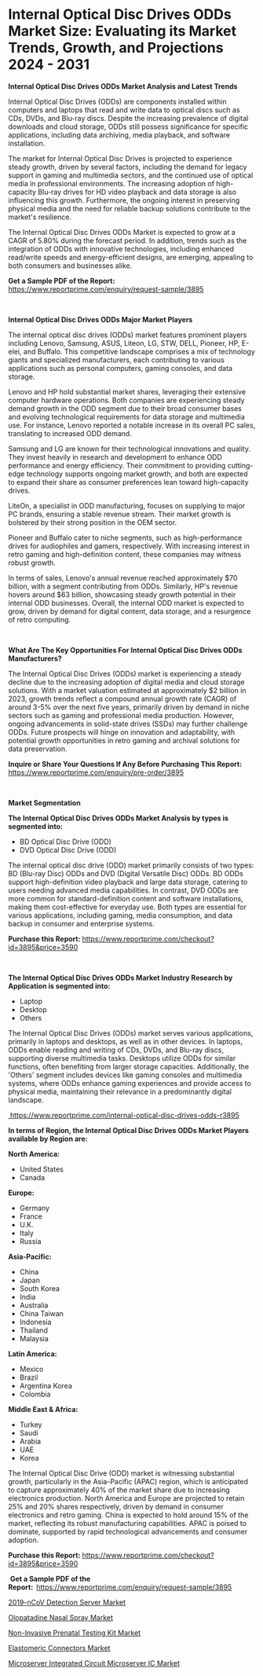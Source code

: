<p><h1>Internal Optical Disc Drives ODDs Market Size: Evaluating its Market Trends, Growth, and Projections 2024 - 2031</h1></p><p><strong>Internal Optical Disc Drives ODDs Market Analysis and Latest Trends</strong></p>
<p><p>Internal Optical Disc Drives (ODDs) are components installed within computers and laptops that read and write data to optical discs such as CDs, DVDs, and Blu-ray discs. Despite the increasing prevalence of digital downloads and cloud storage, ODDs still possess significance for specific applications, including data archiving, media playback, and software installation.</p><p>The market for Internal Optical Disc Drives is projected to experience steady growth, driven by several factors, including the demand for legacy support in gaming and multimedia sectors, and the continued use of optical media in professional environments. The increasing adoption of high-capacity Blu-ray drives for HD video playback and data storage is also influencing this growth. Furthermore, the ongoing interest in preserving physical media and the need for reliable backup solutions contribute to the market's resilience.</p><p>The Internal Optical Disc Drives ODDs Market is expected to grow at a CAGR of 5.80% during the forecast period. In addition, trends such as the integration of ODDs with innovative technologies, including enhanced read/write speeds and energy-efficient designs, are emerging, appealing to both consumers and businesses alike.</p></p>
<p><strong>Get a Sample PDF of the Report:&nbsp;</strong> <a href="https://www.reportprime.com/enquiry/request-sample/3895">https://www.reportprime.com/enquiry/request-sample/3895</a></p>
<p>&nbsp;</p>
<p><strong>Internal Optical Disc Drives ODDs Major Market Players</strong></p>
<p><p>The internal optical disc drives (ODDs) market features prominent players including Lenovo, Samsung, ASUS, Liteon, LG, STW, DELL, Pioneer, HP, E-elei, and Buffalo. This competitive landscape comprises a mix of technology giants and specialized manufacturers, each contributing to various applications such as personal computers, gaming consoles, and data storage.</p><p>Lenovo and HP hold substantial market shares, leveraging their extensive computer hardware operations. Both companies are experiencing steady demand growth in the ODD segment due to their broad consumer bases and evolving technological requirements for data storage and multimedia use. For instance, Lenovo reported a notable increase in its overall PC sales, translating to increased ODD demand.</p><p>Samsung and LG are known for their technological innovations and quality. They invest heavily in research and development to enhance ODD performance and energy efficiency. Their commitment to providing cutting-edge technology supports ongoing market growth, and both are expected to expand their share as consumer preferences lean toward high-capacity drives.</p><p>LiteOn, a specialist in ODD manufacturing, focuses on supplying to major PC brands, ensuring a stable revenue stream. Their market growth is bolstered by their strong position in the OEM sector.</p><p>Pioneer and Buffalo cater to niche segments, such as high-performance drives for audiophiles and gamers, respectively. With increasing interest in retro gaming and high-definition content, these companies may witness robust growth.</p><p>In terms of sales, Lenovo's annual revenue reached approximately $70 billion, with a segment contributing from ODDs. Similarly, HP's revenue hovers around $63 billion, showcasing steady growth potential in their internal ODD businesses. Overall, the internal ODD market is expected to grow, driven by demand for digital content, data storage, and a resurgence of retro computing.</p></p>
<p>&nbsp;</p>
<p><strong>What Are The Key Opportunities For Internal Optical Disc Drives ODDs Manufacturers?</strong></p>
<p><p>The Internal Optical Disc Drives (ODDs) market is experiencing a steady decline due to the increasing adoption of digital media and cloud storage solutions. With a market valuation estimated at approximately $2 billion in 2023, growth trends reflect a compound annual growth rate (CAGR) of around 3-5% over the next five years, primarily driven by demand in niche sectors such as gaming and professional media production. However, ongoing advancements in solid-state drives (SSDs) may further challenge ODDs. Future prospects will hinge on innovation and adaptability, with potential growth opportunities in retro gaming and archival solutions for data preservation.</p></p>
<p><strong>Inquire or Share Your Questions If Any Before Purchasing This Report:</strong> <a href="https://www.reportprime.com/enquiry/pre-order/3895">https://www.reportprime.com/enquiry/pre-order/3895</a></p>
<p>&nbsp;</p>
<p><strong>Market Segmentation</strong></p>
<p><strong>The Internal Optical Disc Drives ODDs Market Analysis by types is segmented into:</strong></p>
<p><ul><li>BD Optical Disc Drive (ODD)</li><li>DVD Optical Disc Drive (ODD)</li></ul></p>
<p><p>The internal optical disc drive (ODD) market primarily consists of two types: BD (Blu-ray Disc) ODDs and DVD (Digital Versatile Disc) ODDs. BD ODDs support high-definition video playback and large data storage, catering to users needing advanced media capabilities. In contrast, DVD ODDs are more common for standard-definition content and software installations, making them cost-effective for everyday use. Both types are essential for various applications, including gaming, media consumption, and data backup in consumer and enterprise systems.</p></p>
<p><strong>Purchase this Report:&nbsp;</strong><a href="https://www.reportprime.com/checkout?id=3895&price=3590">https://www.reportprime.com/checkout?id=3895&price=3590</a></p>
<p>&nbsp;</p>
<p><strong>The Internal Optical Disc Drives ODDs Market Industry Research by Application is segmented into:</strong></p>
<p><ul><li>Laptop</li><li>Desktop</li><li>Others</li></ul></p>
<p><p>The Internal Optical Disc Drives (ODDs) market serves various applications, primarily in laptops and desktops, as well as in other devices. In laptops, ODDs enable reading and writing of CDs, DVDs, and Blu-ray discs, supporting diverse multimedia tasks. Desktops utilize ODDs for similar functions, often benefiting from larger storage capacities. Additionally, the 'Others' segment includes devices like gaming consoles and multimedia systems, where ODDs enhance gaming experiences and provide access to physical media, maintaining their relevance in a predominantly digital landscape.</p></p>
<p><a href="https://www.reportprime.com/internal-optical-disc-drives-odds-r3895">&nbsp;https://www.reportprime.com/internal-optical-disc-drives-odds-r3895</a></p>
<p><strong>In terms of Region, the Internal Optical Disc Drives ODDs Market Players available by Region are:</strong></p>
<p>
    <p> <strong> North America: </strong>
        <ul>
            <li>United States</li>
            <li>Canada</li>
        </ul>
        </p> 
    <p> <strong> Europe: </strong>
        <ul>
            <li>Germany</li>
            <li>France</li>
            <li>U.K.</li>
            <li>Italy</li>
            <li>Russia</li>
        </ul>
        </p> 
    <p> <strong> Asia-Pacific: </strong>
        <ul>
            <li>China</li>
            <li>Japan</li>
            <li>South Korea</li>
            <li>India</li>
            <li>Australia</li>
            <li>China Taiwan</li>
            <li>Indonesia</li>
            <li>Thailand</li>
            <li>Malaysia</li>
        </ul>
        </p> 
    <p> <strong> Latin America: </strong>
        <ul>
            <li>Mexico</li>
            <li>Brazil</li>
            <li>Argentina Korea</li>
            <li>Colombia</li>
        </ul>
        </p> 
    <p> <strong> Middle East & Africa: </strong>
        <ul>
            <li>Turkey</li>
            <li>Saudi</li>
            <li>Arabia</li>
            <li>UAE</li>
            <li>Korea</li>
        </ul>
    </p>
    </p>
<p><p>The Internal Optical Disc Drive (ODD) market is witnessing substantial growth, particularly in the Asia-Pacific (APAC) region, which is anticipated to capture approximately 40% of the market share due to increasing electronics production. North America and Europe are projected to retain 25% and 20% shares respectively, driven by demand in consumer electronics and retro gaming. China is expected to hold around 15% of the market, reflecting its robust manufacturing capabilities. APAC is poised to dominate, supported by rapid technological advancements and consumer adoption.</p></p>
<p><strong>Purchase this Report: </strong><a href="https://www.reportprime.com/checkout?id=3895&price=3590">https://www.reportprime.com/checkout?id=3895&price=3590</a></p>
<p>&nbsp;<strong>Get a Sample PDF of the Report:&nbsp;&nbsp;</strong><a href="https://www.reportprime.com/enquiry/request-sample/3895">https://www.reportprime.com/enquiry/request-sample/3895</a></p>
<p><strong></strong></p>
<p><p><a href="https://issuu.com/reportprime-2/docs/2019-ncov-detection-server-market-s_8743b55f0049cc">2019-nCoV Detection Server Market</a></p><p><a href="https://www.linkedin.com/pulse/olopatadine-nasal-spray-market-forecast-global-trends-analysis-nbvfe?trackingId=5OCQBfqKTF2Pg23bNBunUA%3D%3D">Olopatadine Nasal Spray Market</a></p><p><a href="https://issuu.com/reportprime-2/docs/non-invasive-prenatal-testing-kit-m_14ff7a90083727">Non-Invasive Prenatal Testing Kit Market</a></p><p><a href="https://github.com/hgf64gh/Market-Research-Report-List-1/blob/main/elastomeric-connectors-market.md">Elastomeric Connectors Market</a></p><p><a href="https://github.com/SanjidaMahmud54/Market-Research-Report-List-1/blob/main/microserver-integrated-circuit-microserver-ic-market.md">Microserver Integrated Circuit Microserver IC Market</a></p></p>